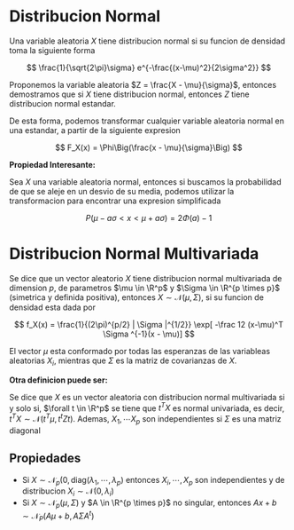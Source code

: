 # Distribucion Normal

Una variable aleatoria $X$ tiene distribucion normal si su funcion de densidad toma la siguiente forma

$$
\frac{1}{\sqrt{2\pi}\sigma} e^{-\frac{(x-\mu)^2}{2\sigma^2}}
$$

Proponemos la variable aleatoria $Z = \frac{X - \mu}{\sigma}$, entonces demostramos que si $X$ tiene distribucion normal, entonces $Z$ tiene distribucion normal estandar.

De esta forma, podemos transformar cualquier variable aleatoria normal en una estandar, a partir de la siguiente expresion

$$
F_X(x) = \Phi\Big(\frac{x - \mu}{\sigma}\Big)
$$

**Propiedad Interesante:**

Sea $X$ una variable aleatoria normal, entonces si buscamos la probabilidad de que se aleje en un desvio de su media, podemos utilizar la transformacion para encontrar una expresion simplificada

$$
P(\mu - a\sigma < x < \mu + a\sigma) = 2\Phi(a) - 1
$$

# Distribucion Normal Multivariada

Se dice que un vector aleatorio $X$ tiene distribucion normal multivariada de dimension $p$, de parametros $\mu \in \R^p$ y $\Sigma \in \R^{p \times p}$ (simetrica y definida positiva), entonces $X \sim \mathcal N(\mu, \Sigma)$, si su funcion de densidad esta dada por

$$
f_X(x) = \frac{1}{(2\pi)^{p/2} | \Sigma |^{1/2}} \exp[ -\frac 12 (x-\mu)^T \Sigma ^{-1}(x - \mu)]
$$

El vector $\mu$ esta conformado por todas las esperanzas de las variableas aleatorias $X_i$, mientras que $\Sigma$ es la matriz de covarianzas de $X$.

**Otra definicion puede ser:**

Se dice que $X$ es un vector aleatoria con distribucion normal multivariada si y solo si, $\forall t \in \R^p$ se  tiene que $t^T X$ es normal univariada, es decir, $t^T X \sim \mathcal N(t^T\mu, t^t Z t)$. Ademas, $X_1, \cdots X_p$ son independientes si $\Sigma$ es una matriz diagonal

## Propiedades

- Si $X \sim \mathcal N_p(0, \text{diag}(\lambda_1, \cdots, \lambda_p)$ entonces $X_i, \cdots, X_p$ son independientes y de distribucion $X_i \sim \mathcal N(0, \lambda_i)$
- Si $X \sim \mathcal N_p(\mu, \Sigma)$ y $A \in \R^{p \times p}$ no singular, entonces $Ax + b \sim \mathcal N_P(A\mu + b, A \Sigma A^t)$
